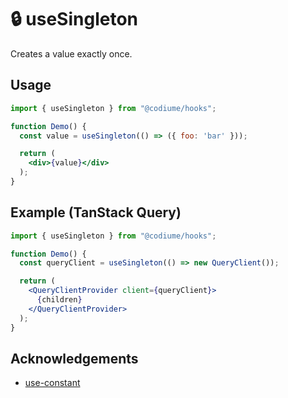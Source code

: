 # 🔒 useSingleton

Creates a value exactly once.

## Usage

```jsx
import { useSingleton } from "@codiume/hooks";

function Demo() {
  const value = useSingleton(() => ({ foo: 'bar' }));

  return (
    <div>{value}</div>
  );
}
```

## Example (TanStack Query)

```jsx
import { useSingleton } from "@codiume/hooks";

function Demo() {
  const queryClient = useSingleton(() => new QueryClient());

  return (
    <QueryClientProvider client={queryClient}>
      {children}
    </QueryClientProvider>
  );
}
```

## Acknowledgements

- [use-constant](https://github.com/Andarist/use-constant)
